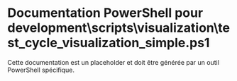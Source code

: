 # Documentation PowerShell pour development\scripts\visualization\test_cycle_visualization_simple.ps1

Cette documentation est un placeholder et doit être générée par un outil PowerShell spécifique.
